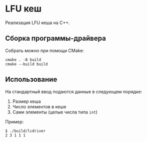 # LFU кеш
Реализация LFU кеша на C++.

## Сборка программы-драйвера
Собрать можно при помощи CMake:
```
cmake . -B build
cmake --build build
```

## Использование
На стандартный ввод подаются данные в следующем порядке:
1. Размер кеша
2. Число элементов в кеше
3. Сами элементы (целые числа типа `int`)

Пример:
```
$ ./build/lcdriver
2 3 1 1 1
```
